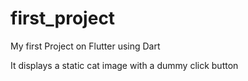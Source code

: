 # first_project

My first Project on Flutter using Dart

It displays a static cat image with a dummy click button

